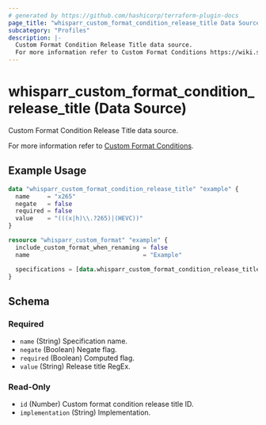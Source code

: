 ```yaml
---
# generated by https://github.com/hashicorp/terraform-plugin-docs
page_title: "whisparr_custom_format_condition_release_title Data Source - terraform-provider-whisparr"
subcategory: "Profiles"
description: |-
  Custom Format Condition Release Title data source.
  For more information refer to Custom Format Conditions https://wiki.servarr.com/whisparr/settings#conditions.
---
```


# whisparr_custom_format_condition_release_title (Data Source)

<!-- subcategory:Profiles --> Custom Format Condition Release Title data source.
For more information refer to [Custom Format Conditions](https://wiki.servarr.com/whisparr/settings#conditions).

## Example Usage

```terraform
data "whisparr_custom_format_condition_release_title" "example" {
  name     = "x265"
  negate   = false
  required = false
  value    = "(((x|h)\\.?265)|(HEVC))"
}

resource "whisparr_custom_format" "example" {
  include_custom_format_when_renaming = false
  name                                = "Example"

  specifications = [data.whisparr_custom_format_condition_release_title.example]
}
```

<!-- schema generated by tfplugindocs -->
## Schema

### Required

- `name` (String) Specification name.
- `negate` (Boolean) Negate flag.
- `required` (Boolean) Computed flag.
- `value` (String) Release title RegEx.

### Read-Only

- `id` (Number) Custom format condition release title ID.
- `implementation` (String) Implementation.


